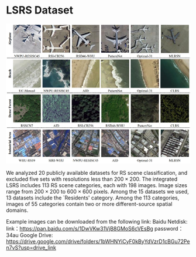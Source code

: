 # LSRS Dataset
![这里随便写文字](https://github.com/nice7875/LSRS/blob/main/LSRS.jpg)

We analyzed 20 publicly available datasets for RS scene classification, and excluded five sets with resolutions less than $200\times 200$. The integrated LSRS includes 113 RS scene categories, each with 198 images. Image sizes range from $200\times 200$ to $600\times 600$ pixels. Among the 15 datasets we used, 13 datasets include the `Residents' category. Among the 113 categories, images of 55 categories contain two or more different-source spatial domains.

Example images can be downloaded from the following link:
Baidu Netdisk:
  link：https://pan.baidu.com/s/1DwVKw31VjB8GMoS6cVEsBg 
  password：34au
Google Drive:
  https://drive.google.com/drive/folders/1bWHNYiCyF0kByYdVzrD1cBGu72Pen7vS?usp=drive_link
